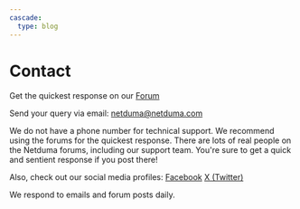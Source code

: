 ```yaml
---
cascade:
  type: blog
---
```


# Contact

Get the quickest response on our [Forum](https://forum.netduma.com)

Send your query via email: [netduma@netduma.com](mailto:netduma@netduma.com)

We do not have a phone number for technical support. We recommend using the forums for the quickest response. There are lots of real people on the Netduma forums, including our support team. You're sure to get a quick and sentient response if you post there!

Also, check out our social media profiles:
[Facebook](https://www.facebook.com/Netduma/)
[X (Twitter)](https://x.com/netduma)

We respond to emails and forum posts daily.